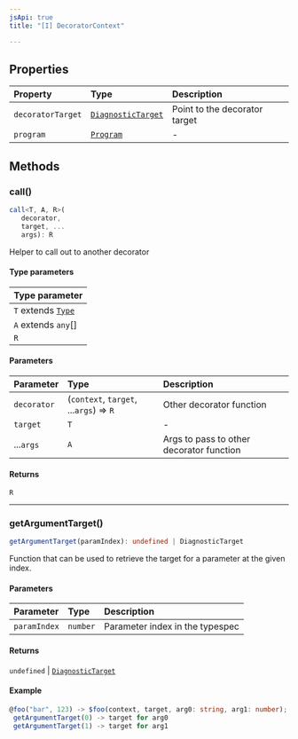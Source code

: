 ```yaml
---
jsApi: true
title: "[I] DecoratorContext"

---
```

## Properties

| Property | Type | Description |
| :------ | :------ | :------ |
| `decoratorTarget` | [`DiagnosticTarget`](../type-aliases/DiagnosticTarget.md) | Point to the decorator target |
| `program` | [`Program`](Program.md) | - |

## Methods

### call()

```ts
call<T, A, R>(
   decorator, 
   target, ...
   args): R
```

Helper to call out to another decorator

#### Type parameters

| Type parameter |
| :------ |
| `T` extends [`Type`](../type-aliases/Type.md) |
| `A` extends `any`[] |
| `R` |

#### Parameters

| Parameter | Type | Description |
| :------ | :------ | :------ |
| `decorator` | (`context`, `target`, ...`args`) => `R` | Other decorator function |
| `target` | `T` | - |
| ...`args` | `A` | Args to pass to other decorator function |

#### Returns

`R`

***

### getArgumentTarget()

```ts
getArgumentTarget(paramIndex): undefined | DiagnosticTarget
```

Function that can be used to retrieve the target for a parameter at the given index.

#### Parameters

| Parameter | Type | Description |
| :------ | :------ | :------ |
| `paramIndex` | `number` | Parameter index in the typespec |

#### Returns

`undefined` \| [`DiagnosticTarget`](../type-aliases/DiagnosticTarget.md)

#### Example

```ts
@foo("bar", 123) -> $foo(context, target, arg0: string, arg1: number);
 getArgumentTarget(0) -> target for arg0
 getArgumentTarget(1) -> target for arg1
```
